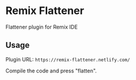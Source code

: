 # Remix Flattener
Flattener plugin for Remix IDE

## Usage

Plugin URL: `https://remix-flattener.netlify.com/`

Compile the code and press "flatten".
